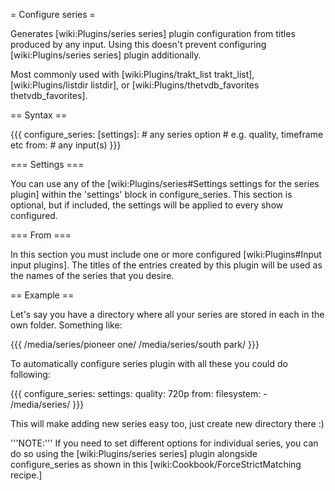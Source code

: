 = Configure series =

Generates [wiki:Plugins/series series] plugin configuration from titles produced by any input. Using this doesn't prevent configuring [wiki:Plugins/series series] plugin additionally. 

Most commonly used with [wiki:Plugins/trakt_list trakt_list], [wiki:Plugins/listdir listdir], or [wiki:Plugins/thetvdb_favorites thetvdb_favorites].

== Syntax ==

{{{
configure_series:
  [settings]:
    # any series option
    # e.g. quality, timeframe etc
  from:
    # any input(s)
}}}

=== Settings ===

You can use any of the [wiki:Plugins/series#Settings settings for the series plugin] within the 'settings' block in configure_series. This section is optional, but if included, the settings will be applied to every show configured.

=== From ===

In this section you must include one or more configured [wiki:Plugins#Input input plugins]. The titles of the entries created by this plugin will be used as the names of the series that you desire.


== Example ==

Let's say you have a directory where all your series are stored in each in the own folder. Something like:

{{{
/media/series/pioneer one/
/media/series/south park/
}}}

To automatically configure series plugin with all these you could do following:

{{{
configure_series:
  settings:
    quality: 720p
  from:
    filesystem:
      - /media/series/
}}}

This will make adding new series easy too, just create new directory there :)

'''NOTE:''' If you need to set different options for individual series, you can do so using the [wiki:Plugins/series series] plugin alongside configure_series as shown in this [wiki:Cookbook/ForceStrictMatching recipe.]